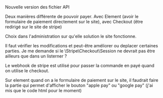 Nouvelle version des fichier API

Deux manières différente de pouvoir payer. 
Avec Element (avoir le formulaire de paiement directement sur le site), avec Checkout (être redirigé sur le site de stripe)

Choix dans l'administration sur qu'elle solution le site fonctionne. 

Il faut vérifier les modifications et peut-être améliorer ou deplacer certaines parties. 
Je me demande si le \Stripe\Checkout\Session ne devrait pas être ailleurs que dans un listerner ?

Le webhook de stripe est utilisé pour passer la commande en payé quand on utilise le checkout.


Sur element quand on a le formulaire de paiement sur le site, il faudrait faire la partie qui permet d'afficher le bouton "apple pay" ou "google pay" (j'ai mis que le code html pour le moment)
	<div id="payment-request-button">
	  <!-- A Stripe Element will be inserted here. -->
	</div>
